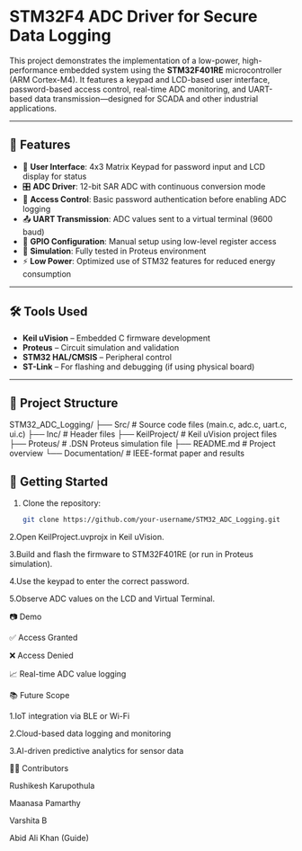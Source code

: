 # STM32F4 ADC Driver for Secure Data Logging

This project demonstrates the implementation of a low-power, high-performance embedded system using the **STM32F401RE** microcontroller (ARM Cortex-M4). It features a keypad and LCD-based user interface, password-based access control, real-time ADC monitoring, and UART-based data transmission—designed for SCADA and other industrial applications.

---

## 🔧 Features

- 🧠 **User Interface**: 4x3 Matrix Keypad for password input and LCD display for status
- 🎛️ **ADC Driver**: 12-bit SAR ADC with continuous conversion mode
- 🔐 **Access Control**: Basic password authentication before enabling ADC logging
- 📤 **UART Transmission**: ADC values sent to a virtual terminal (9600 baud)
- 🔌 **GPIO Configuration**: Manual setup using low-level register access
- 🧪 **Simulation**: Fully tested in Proteus environment
- ⚡ **Low Power**: Optimized use of STM32 features for reduced energy consumption

---

## 🛠️ Tools Used

- **Keil uVision** – Embedded C firmware development  
- **Proteus** – Circuit simulation and validation  
- **STM32 HAL/CMSIS** – Peripheral control  
- **ST-Link** – For flashing and debugging (if using physical board)

---

## 📁 Project Structure
STM32_ADC_Logging/
├── Src/ # Source code files (main.c, adc.c, uart.c, ui.c)
├── Inc/ # Header files
├── KeilProject/ # Keil uVision project files
├── Proteus/ # .DSN Proteus simulation file
├── README.md # Project overview
└── Documentation/ # IEEE-format paper and results


## 🚀 Getting Started

1. Clone the repository:
   ```bash
   git clone https://github.com/your-username/STM32_ADC_Logging.git
   
2.Open KeilProject.uvprojx in Keil uVision.

3.Build and flash the firmware to STM32F401RE (or run in Proteus simulation).

4.Use the keypad to enter the correct password.

5.Observe ADC values on the LCD and Virtual Terminal.

📷 Demo

✅ Access Granted

❌ Access Denied

📈 Real-time ADC value logging

📚 Future Scope

1.IoT integration via BLE or Wi-Fi

2.Cloud-based data logging and monitoring

3.AI-driven predictive analytics for sensor data

👨‍💻 Contributors

Rushikesh Karupothula

Maanasa Pamarthy

Varshita B

Abid Ali Khan (Guide)






